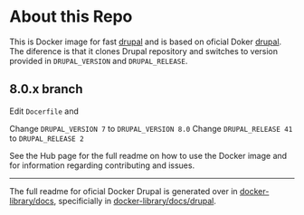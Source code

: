 # About this Repo

This is Docker image for fast [drupal](https://www.drupal.org)
and is based on oficial Doker [drupal](https://registry.hub.docker.com/_/drupal/).
The diference is that it clones Drupal repository and switches to version provided in 
`DRUPAL_VERSION` and `DRUPAL_RELEASE`.

## 8.0.x branch
Edit `Docerfile` and

Change `DRUPAL_VERSION 7` to `DRUPAL_VERSION 8.0`
Change `DRUPAL_RELEASE 41` to `DRUPAL_RELEASE 2`

See the Hub page for the full readme on how to use the Docker image and for information
regarding contributing and issues.

___

The full readme for oficial Docker Drupal is generated over in [docker-library/docs](https://github.com/docker-library/docs),
specificially in [docker-library/docs/drupal](https://github.com/docker-library/docs/tree/master/drupal).

